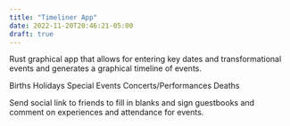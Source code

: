 ```yaml
---
title: "Timeliner App"
date: 2022-11-20T20:46:21-05:00
draft: true
---
```


Rust graphical app that allows for entering key dates and transformational events and generates a graphical timeline of events.

Births
Holidays
Special Events
Concerts/Performances
Deaths

Send social link to friends to fill in blanks and sign guestbooks and comment on experiences and attendance for events.


